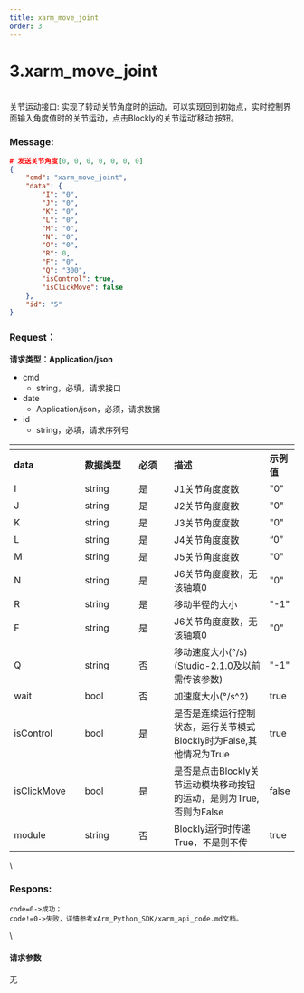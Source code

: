 ```yaml
---
title: xarm_move_joint
order: 3
---
```

# 3.xarm\_move\_joint
\
关节运动接口:
实现了转动关节角度时的运动。可以实现回到初始点，实时控制界面输入角度值时的关节运动，点击Blockly的关节运动’移动’按钮。
### Message:   
```json
# 发送关节角度[0, 0, 0, 0, 0, 0, 0]
{
    "cmd": "xarm_move_joint",
    "data": {
        "I": "0",
        "J": "0",
        "K": "0",
        "L": "0",
        "M": "0",
        "N": "0",
        "O": "0",
        "R": 0,
        "F": "0",
        "Q": "300",
        "isControl": true,
        "isClickMove": false
    },
    "id": "5"
}
```
### Request：  
**请求类型：Application/json**
* cmd
  * string，必填，请求接口
* date
  * Application/json，必须，请求数据
* id
  * string，必填，请求序列号

<table data-header-hidden><thead><tr><th width="130"></th><th width="122"></th><th width="82"></th><th width="256"></th><th></th></tr></thead><tbody><tr><td><strong>data</strong></td><td><strong>数据类型</strong></td><td><strong>必须</strong></td><td><strong>描述</strong></td><td><strong>示例值</strong></td></tr><tr><td>I</td><td>string</td><td>是</td><td>J1关节角度度数</td><td>"0"</td></tr><tr><td>J</td><td>string</td><td>是</td><td>J2关节角度度数</td><td>"0"</td></tr><tr><td>K</td><td>string</td><td>是</td><td>J3关节角度度数</td><td>"0"</td></tr><tr><td>L</td><td>string</td><td>是</td><td>J4关节角度度数</td><td>“0”</td></tr><tr><td>M</td><td>string</td><td>是</td><td>J5关节角度度数</td><td>"0"</td></tr><tr><td>N</td><td>string</td><td>是</td><td>J6关节角度度数，无该轴填0</td><td>"0"</td></tr><tr><td>R</td><td>string</td><td>是</td><td>移动半径的大小</td><td>"-1"</td></tr><tr><td>F</td><td>string</td><td>是</td><td>J6关节角度度数，无该轴填0</td><td>"0"</td></tr><tr><td>Q</td><td>string</td><td>否</td><td>移动速度大小(°/s)<br>(Studio-2.1.0及以前需传该参数)</td><td>"-1"</td></tr><tr><td>wait</td><td>bool</td><td>否</td><td>加速度大小(°/s^2)</td><td>true</td></tr><tr><td>isControl</td><td>bool</td><td>是</td><td>是否是连续运行控制状态，运行关节模式Blockly时为False,其他情况为True</td><td>true</td></tr><tr><td>isClickMove</td><td>bool</td><td>是</td><td>是否是点击Blockly关节运动模块移动按钮的运动，是则为True,否则为False</td><td>false</td></tr><tr><td>module</td><td>string</td><td>否</td><td>Blockly运行时传递True，不是则不传</td><td>true</td></tr></tbody></table>
\

### Respons:  
```
code=0->成功；
code!=0->失败，详情参考xArm_Python_SDK/xarm_api_code.md文档。
```
\
#### 请求参数
无
